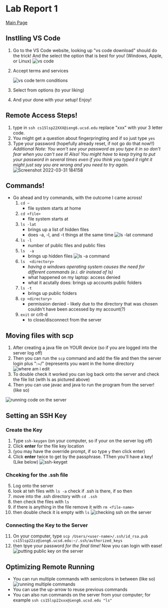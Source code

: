 # Lab Report 1
[Main Page](https://hsflores7.github.io/cse15l-lab-reports/index.html)

## Instlling VS Code
1. Go to the VS Code website, looking up "vs code download" should do the trick! 
   And the select the option that is best for you! (Windows, Apple, or Linux)
  ![vs code](https://user-images.githubusercontent.com/103228508/162542180-e62e1f81-2e46-471b-8c9d-df9f231e7622.png)
2.  Accept terms and services
 	
	![vs code term conditions](https://user-images.githubusercontent.com/103228508/162582058-964f0038-1dd3-4a40-82cd-06cccf5c19ac.png)
3.  Select from options (to your liking)
4.  And your done with your setup! Enjoy!

## Remote Access Steps!
1. type in `ssh cs15lsp22XXX@ieng6.ucsd.edu` replace "xxx" with your 3 letter code.
2. You might get a question about fingerpringting and if so just type `yes`
3. Type your password (hopefully already reset, if not go do that now!!) *Additional Note: You won't see your password as you type it in so don't fear when you can't see it!* *Also! You might have to keep trying to put your password in several times even if you think you typed it right it might just say you are wrong and you need to try again.*
![Screenshot 2022-03-31 184158](https://user-images.githubusercontent.com/103228508/162582133-5ca59bc3-b837-420d-af96-e471b205e630.png)

## Commands!
* Go ahead and try commands, with the outcome I came across!
	1. `cd ~`
		- file system starts at home
	2. `cd <file>`
		- file system starts at <file>
	3. `ls -lat`
		- brings up a list of hidden files
		- does -a, -l, and -t things at the same time
	![ls -lat command](https://user-images.githubusercontent.com/103228508/162582225-0fd5d68f-3551-4dd0-a6cd-f5885459b1e2.png)
	4. `ls -l`
		- number of public files and public files
	5. `ls  -a`
		- brings up hidden files
	![ls -a command](https://user-images.githubusercontent.com/103228508/162582281-66c936e6-059b-4c87-95aa-2f9430913c5b.png)
	6. `ls  <directory> `
		- *having a windows operating system causes the need for different commands (e.i. dir instead of ls)*
		- what happened on my laptop: access denied
		- what it acutally does: brings up accounts public folders
	7. `ls -t`
		- brings up public folders
	8. `cp <directory>`
		- permission denied - likely due to the directory that was chosen couldn't have been accessed by my account(?)
	9. `exit` or crlt-d
		- to close/disconnect from the server

## Moving files with scp
1. After creating a java file on YOUR device (so if you are logged into the server log off)
2. Then you can run the `scp` command and add the file and then the server login plus ":~/" (represents you want in the home directory
![where am i edit](https://user-images.githubusercontent.com/103228508/162583014-b0193db5-b4cf-45f4-8daf-6ea8d4f876fa.png)
3. To double check it worked you can log back onto the server and check the file list (with ls as pictured above)
4. Then you can use javac and java to run the program from the server! (like so)
	
![running code on the server](https://user-images.githubusercontent.com/103228508/162587341-156b25d4-3aef-4ea5-b608-eb62819527a5.png)


## Setting an SSH Key
### Create the Key
1. Type `ssh-keygen` (on your computer, so if your on the server log off)
2. Click **enter** for the file key location
3. (you may have the override prompt, if so type `y` then click enter)
4. Click **enter** twice to get by the passphrase. TThen you'll have a key! (Like below)
![ssh-keyget](https://user-images.githubusercontent.com/103228508/162585906-38b3c2bb-1277-44d1-be65-459ea0675f26.png)
### Chceking for the .ssh file
5. Log onto the server
6. look at teh files with `ls -a` check if .ssh is there, if so then
7. move into the .ssh directory with `cd .ssh`
8. then check the files with `ls`
9. if there is anything in the file remove it with `rm <file-name>`
10. then double check it is empty with `ls`
![checking  ssh on the server](https://user-images.githubusercontent.com/103228508/162587906-38708a74-5969-42ff-a867-958ac855490d.png)
### Connecting the Key to the Server
11. On your computer, type `scp /Users/<user-name>/.ssh/id_rsa.pub cs15lsp22zz@ieng6.ucsd.edu:~/.ssh/authorized_keys`
12. then tpye your password _for the final time!_
Now you can login with ease!
![putting public key on the server](https://user-images.githubusercontent.com/103228508/162587912-9096277b-f30a-404d-9b8e-1fb694470ef8.png)


## Optimizing Remote Running
* You can run multiple commands with semicolons in between (like so)
	![running multiple commands](https://user-images.githubusercontent.com/103228508/162588189-6c1bb567-8b83-4fb8-ac4a-ed1f360098c7.png)
* You can use the up-arrow to reuse previous commands
* You can also run commands on the server from your computer; for example `ssh cs15lsp22xxx@ieng6.ucsd.edu "ls"`

	
	
	
	
